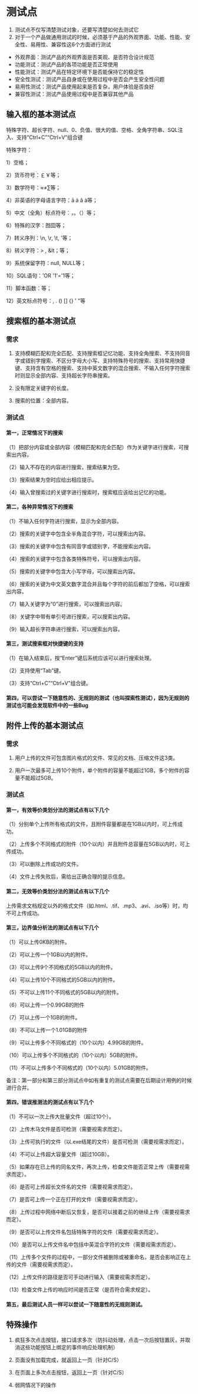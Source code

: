 # 测试点

1. 测试点不仅写清楚测试对象，还要写清楚如何去测试它
2. 对于一个产品做通用测试的时候，必须基于产品的外观界面、功能、性能、安全性、易用性、兼容性这6个方面进行测试

* 外观界面：测试产品的外观界面是否美观、是否符合设计规范
* 功能测试：测试产品的各项功能是否正常使用
* 性能测试：测试产品在特定环境下是否能保持它的稳定性
* 安全性测试：测试产品自身或在使用过程中是否会产生安全性问题
* 易用性测试：测试产品使用起来是否复杂，用户体验是否良好
* 兼容性测试：测试产品使用过程中是否兼容其他产品

## 输入框的基本测试点

特殊字符、超长字符、null、0、负值、很大的值、空格、全角字符串、SQL注入、支持“Ctrl+C”“Ctrl+V”组合键

特殊字符：

1）空格；

2）货币符号：￡￥等；

3）数学符号：≈≠∑等；

4）非英语的字母语言字符：ā á ǎ à等；

5）中文（全角）标点符号：，。（）等；

6）特殊的汉字：囫囵等；

7）转义序列：\n, \r, \t, \'等；

8）转义字符：&gt; , &lt；等；

9）系统保留字符：null, NULL等；

10）SQL语句：'OR '1'='1等；

11）脚本函数：<script>alter（“abc”）</script>等；

12）英文标点符号：, . () [] {} ' "等

## 搜索框的基本测试点

### 需求

1. 支持模糊匹配和完全匹配、支持搜索框记忆功能、支持全角搜索、不支持同音字或错别字搜索、不区分字母大小写、支持特殊符号的搜索、支持常用快捷键、支持含有空格的搜索、支持中英文数字的混合搜索、不输入任何字符搜索时则显示全部内容、支持超长字符串搜索。

2. 没有限定关键字的长度。

3. 搜索的位置：全部内容。

### 测试点

#### 第一，正常情况下的搜索

（1）把部分内容或全部内容（模糊匹配和完全匹配）作为关键字进行搜索，可搜索出内容。

（2）输入不存在的内容进行搜索，搜索结果为空。

（3）搜索结果为空时应给出相应提示。

（4）输入曾搜索过的关键字进行搜索时，搜索框应该给出记忆的功能。

#### 第二，各种异常情况下的搜索

（1）不输入任何字符进行搜索，显示为全部内容。

（2）搜索的关键字中包含全半角混合字符，可以搜索出内容。

（3）搜索的关键字中包含有同音字或错别字，不能搜索出内容。

（4）搜索的关键字中包含各类特殊符号，可以搜索出内容。

（5）搜索的关键字中包含大小写字母，可以搜索出内容。

（6）搜索的关键为中文英文数字混合并且每个字符的前后都加了空格，可以搜索出内容。

（7）输入关键字为“0”进行搜索，可以搜索出内容。

（8）关键字中带有单引号进行搜索，可以搜索出内容。

（9）输入超长字符串进行搜索，可以搜索出内容。

#### 第三，测试搜索框对快捷键的支持

（1）在输入结束后，按“Enter”键后系统应该可以进行搜索处理。

（2）支持使用“Tab”键。

（3）支持“Ctrl+C”“Ctrl+V”组合键。

#### 第四，可以尝试一下随意性的、无规则的测试（也叫探索性测试），因为无规则的测试也可能会发现软件中的一些Bug

## 附件上传的基本测试点

### 需求

1. 用户上传的文件可包含图片格式的文件、常见的文档、压缩文件这3类。

2. 用户一次最多可上传10个附件，单个附件的容量不能超过1GB，多个附件的容量不能超过5GB。

### 测试点

#### 第一，有效等价类划分法的测试点有以下几个

（1）分别单个上传所有格式的文件，且附件容量都是在1GB以内时，可上传成功。

（2）上传多个不同格式的附件（10个以内）并且附件总容量在5GB以内时，可上传成功。

（3）可以删除上传成功的文件。

（4）文件上传失败后，需给出正确合理的提示信息。

#### 第二，无效等价类划分法的测试点有以下几个

上传需求文档规定以外的格式文件（如.html、.tif、.mp3、.avi、.iso等）时，均不可上传成功。

#### 第三，边界值分析法的测试点有以下几个

（1）可以上传0KB的附件。

（2）可以上传一个1GB以内的附件。

（3）可以上传9个不同格式的5GB以内的附件。

（4）可以上传10个不同格式的5GB以内的附件。

（5）不可以上传11个不同格式的5GB以内的附件。

（6）可以上传一个0.99GB的附件

（7）可以上传一个1GB的附件。

（8）不可以上传一个1.01GB的附件

（9）可以上传多个不同格式的（10个以内）4.99GB的附件。

（10）可以上传多个不同格式的（10个以内）5GB的附件。

（11）不可以上传多个不同格式的（10个以内）5.01GB的附件。

备注：第一部分和第三部分测试点中如有重复的测试点需要在后期设计用例的时候进行合并。

#### 第四，错误推测法的测试点有以下几个

（1）不可以一次上传大批量文件（超过10个）。

（2）上传木马文件是否可检测（需要视需求而定）。

（3）上传可执行的文件（以.exe结尾的文件）是否可检测（需要视需求而定）。

（4）不可以上传超大容量文件（超过10GB）。

（5）如果存在已上传的同名文件，再次上传，检查文件能否正常上传（需要视需求而定）。

（6）是否可上传超长文件名的文件（需要视需求而定）。

（7）是否可上传一个正在打开的文件（需要视需求而定）。

（8）上传过程中网络中断后又恢复，是否可以接着之前的继续上传（需要视需求而定）。

（9）是否可以上传文件名包括特殊字符的文件（需要视需求而定）。

（10）是否可以上传文件名中包括中英混合字符的文件（需要视需求而定）。

（11）上传多个文件的过程中，一部分文件被删除或被重命名，是否会影响正在上传的文件（需要视需求而定）。

（12）上传文件的路径是否可手动进行输入（需要视需求而定）。

（13）检查文件上传的响应时间是否正常（是否符合需求规定）。

#### 第五，最后测试人员一样可以尝试一下随意性的无规则测试。

## 特殊操作

1. 疯狂多次点击按钮，接口请求多次（防抖动处理，点击一次后按钮置灰，并取消这些功能按钮上绑定的事件响应处理机制）

2. 页面没有加载完成，就返回上一页（针对C/S）

3. 在页面上多次点击按钮，返回上一页（针对C/S）

3. 弱网情况下的操作